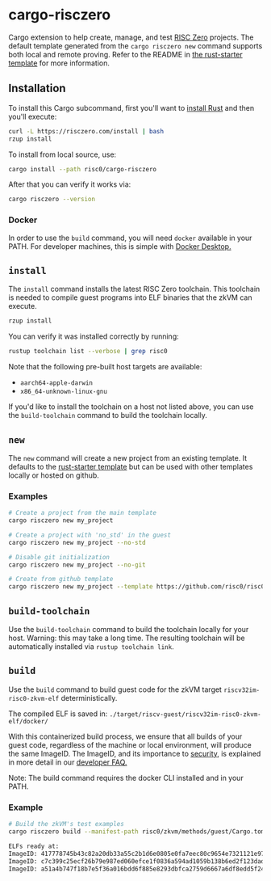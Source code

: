# cargo-risczero

Cargo extension to help create, manage, and test [RISC Zero][risc-zero]
projects. The default template generated from the `cargo risczero new` command
supports both local and remote proving. Refer to the README in [the rust-starter
template][rust-starter] for more information.

## Installation

To install this Cargo subcommand, first you'll want to [install
Rust][install-rust] and then you'll execute:

```bash
curl -L https://risczero.com/install | bash
rzup install
```

To install from local source, use:

```bash
cargo install --path risc0/cargo-risczero
```

After that you can verify it works via:

```bash
cargo risczero --version
```

### Docker

In order to use the `build` command, you will need `docker` available in your
PATH. For developer machines, this is simple with [Docker
Desktop.](https://docs.docker.com/desktop/)

## `install`

The `install` command installs the latest RISC Zero toolchain. This toolchain is
needed to compile guest programs into ELF binaries that the zkVM can execute.

```bash
rzup install
```

You can verify it was installed correctly by running:

```bash
rustup toolchain list --verbose | grep risc0
```

Note that the following pre-built host targets are available:

- `aarch64-apple-darwin`
- `x86_64-unknown-linux-gnu`

If you'd like to install the toolchain on a host not listed above, you can use
the `build-toolchain` command to build the toolchain locally.

## `new`

The `new` command will create a new project from an existing template. It
defaults to the [rust-starter template][rust-starter] but can be used with other
templates locally or hosted on github.

### Examples

```bash
# Create a project from the main template
cargo risczero new my_project

# Create a project with 'no_std' in the guest
cargo risczero new my_project --no-std

# Disable git initialization
cargo risczero new my_project --no-git

# Create from github template
cargo risczero new my_project --template https://github.com/risc0/risc0-rust-starter
```

## `build-toolchain`

Use the `build-toolchain` command to build the toolchain locally for your host.
Warning: this may take a long time. The resulting toolchain will be
automatically installed via `rustup toolchain link`.

## `build`

Use the `build` command to build guest code for the zkVM target
`riscv32im-risc0-zkvm-elf` deterministically.

The compiled ELF is saved in: `./target/riscv-guest/riscv32im-risc0-zkvm-elf/docker/`

With this containerized build process, we ensure that all builds of your guest
code, regardless of the machine or local environment, will produce the same
ImageID. The ImageID, and its importance to
[security,](https://dev.risczero.com/faq#security) is explained in more detail
in our [developer FAQ.](https://dev.risczero.com/faq#zkvm-application-design)

Note: The build command requires the docker CLI installed and in your PATH.

### Example

```bash
# Build the zkVM's test examples
cargo risczero build --manifest-path risc0/zkvm/methods/guest/Cargo.toml

ELFs ready at:
ImageID: 417778745b43c82a20db33a55c2b1d6e0805e0fa7eec80c9654e7321121e97af - "target/riscv-guest/riscv32im-risc0-zkvm-elf/docker/risc0_zkvm_methods_guest/multi_test"
ImageID: c7c399c25ecf26b79e987ed060efce1f0836a594ad1059b138b6ed2f123dad38 - "target/riscv-guest/riscv32im-risc0-zkvm-elf/docker/risc0_zkvm_methods_guest/hello_commit"
ImageID: a51a4b747f18b7e5f36a016bdd6f885e8293dbfca2759d6667a6df8edd5f2489 - "target/riscv-guest/riscv32im-risc0-zkvm-elf/docker/risc0_zkvm_methods_guest/slice_io"
```

[install-rust]: https://doc.rust-lang.org/cargo/getting-started/installation.html
[risc-zero]: https://risczero.com
[rust-starter]: https://github.com/risc0/risc0/tree/main/risc0/cargo-risczero/templates/rust-starter
